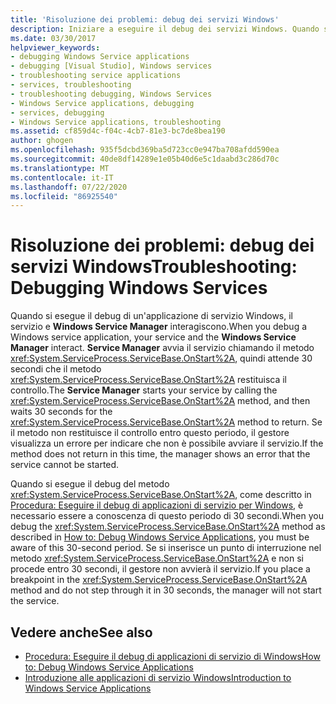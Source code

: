 ```yaml
---
title: 'Risoluzione dei problemi: debug dei servizi Windows'
description: Iniziare a eseguire il debug dei servizi Windows. Quando si esegue il debug di un'applicazione di servizio Windows, il servizio e Windows Service Manager interagiscono.
ms.date: 03/30/2017
helpviewer_keywords:
- debugging Windows Service applications
- debugging [Visual Studio], Windows services
- troubleshooting service applications
- services, troubleshooting
- troubleshooting debugging, Windows Services
- Windows Service applications, debugging
- services, debugging
- Windows Service applications, troubleshooting
ms.assetid: cf859d4c-f04c-4cb7-81e3-bc7de8bea190
author: ghogen
ms.openlocfilehash: 935f5dcbd369ba5d723cc0e947ba708afdd590ea
ms.sourcegitcommit: 40de8df14289e1e05b40d6e5c1daabd3c286d70c
ms.translationtype: MT
ms.contentlocale: it-IT
ms.lasthandoff: 07/22/2020
ms.locfileid: "86925540"
---
```

# <a name="troubleshooting-debugging-windows-services"></a><span data-ttu-id="0030e-104">Risoluzione dei problemi: debug dei servizi Windows</span><span class="sxs-lookup"><span data-stu-id="0030e-104">Troubleshooting: Debugging Windows Services</span></span>
<span data-ttu-id="0030e-105">Quando si esegue il debug di un'applicazione di servizio Windows, il servizio e **Windows Service Manager** interagiscono.</span><span class="sxs-lookup"><span data-stu-id="0030e-105">When you debug a Windows service application, your service and the **Windows Service Manager** interact.</span></span> <span data-ttu-id="0030e-106">**Service Manager** avvia il servizio chiamando il metodo <xref:System.ServiceProcess.ServiceBase.OnStart%2A>, quindi attende 30 secondi che il metodo <xref:System.ServiceProcess.ServiceBase.OnStart%2A> restituisca il controllo.</span><span class="sxs-lookup"><span data-stu-id="0030e-106">The **Service Manager** starts your service by calling the <xref:System.ServiceProcess.ServiceBase.OnStart%2A> method, and then waits 30 seconds for the <xref:System.ServiceProcess.ServiceBase.OnStart%2A> method to return.</span></span> <span data-ttu-id="0030e-107">Se il metodo non restituisce il controllo entro questo periodo, il gestore visualizza un errore per indicare che non è possibile avviare il servizio.</span><span class="sxs-lookup"><span data-stu-id="0030e-107">If the method does not return in this time, the manager shows an error that the service cannot be started.</span></span>  
  
 <span data-ttu-id="0030e-108">Quando si esegue il debug del metodo <xref:System.ServiceProcess.ServiceBase.OnStart%2A>, come descritto in [Procedura: Eseguire il debug di applicazioni di servizio per Windows](how-to-debug-windows-service-applications.md), è necessario essere a conoscenza di questo periodo di 30 secondi.</span><span class="sxs-lookup"><span data-stu-id="0030e-108">When you debug the <xref:System.ServiceProcess.ServiceBase.OnStart%2A> method as described in [How to: Debug Windows Service Applications](how-to-debug-windows-service-applications.md), you must be aware of this 30-second period.</span></span> <span data-ttu-id="0030e-109">Se si inserisce un punto di interruzione nel metodo <xref:System.ServiceProcess.ServiceBase.OnStart%2A> e non si procede entro 30 secondi, il gestore non avvierà il servizio.</span><span class="sxs-lookup"><span data-stu-id="0030e-109">If you place a breakpoint in the <xref:System.ServiceProcess.ServiceBase.OnStart%2A> method and do not step through it in 30 seconds, the manager will not start the service.</span></span>  
  
## <a name="see-also"></a><span data-ttu-id="0030e-110">Vedere anche</span><span class="sxs-lookup"><span data-stu-id="0030e-110">See also</span></span>

- [<span data-ttu-id="0030e-111">Procedura: Eseguire il debug di applicazioni di servizio di Windows</span><span class="sxs-lookup"><span data-stu-id="0030e-111">How to: Debug Windows Service Applications</span></span>](how-to-debug-windows-service-applications.md)
- [<span data-ttu-id="0030e-112">Introduzione alle applicazioni di servizio Windows</span><span class="sxs-lookup"><span data-stu-id="0030e-112">Introduction to Windows Service Applications</span></span>](introduction-to-windows-service-applications.md)
